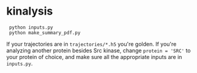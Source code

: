 # kinalysis

```
 python inputs.py
 python make_summary_pdf.py
```
If your trajectories are in `trajectories/*.h5` you're golden.
If you're analyzing another protein besides Src kinase, change
`protein = 'SRC'` to your protein of choice, and make sure 
all the appropriate inputs are in `inputs.py`.
